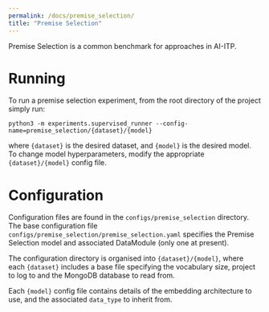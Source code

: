 ```yaml
---
permalink: /docs/premise_selection/
title: "Premise Selection"
---
```


Premise Selection is a common benchmark for approaches in AI-ITP. 

# Running 
To run a premise selection experiment, from the root directory of the project simply run:

`python3 -m experiments.supervised_runner --config-name=premise_selection/{dataset}/{model}`

where `{dataset}` is the desired dataset, and `{model}` is the desired model.
To change model hyperparameters, modify the appropriate `{dataset}/{model}` config file.

# Configuration

Configuration files are found in the `configs/premise_selection` directory.
The base configuration file `configs/premise_selection/premise_selection.yaml` specifies the 
Premise Selection model and associated DataModule (only one at present). 

The configuration directory is organised into `{dataset}/{model}`, where each `{dataset}` 
includes a base file specifying the vocabulary size, project to log to and the MongoDB database to read from.

Each `{model}` config file contains details of the embedding architecture to use, and the associated `data_type` to inherit from.